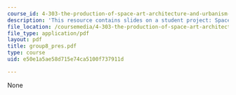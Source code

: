 ```yaml
---
course_id: 4-303-the-production-of-space-art-architecture-and-urbanism-in-dialogue-fall-2006
description: 'This resource contains slides on a student project: Space Invaders.'
file_location: /coursemedia/4-303-the-production-of-space-art-architecture-and-urbanism-in-dialogue-fall-2006/e50e1a5ae58d715e74ca5100f737911d_group8_pres.pdf
file_type: application/pdf
layout: pdf
title: group8_pres.pdf
type: course
uid: e50e1a5ae58d715e74ca5100f737911d

---
```

None